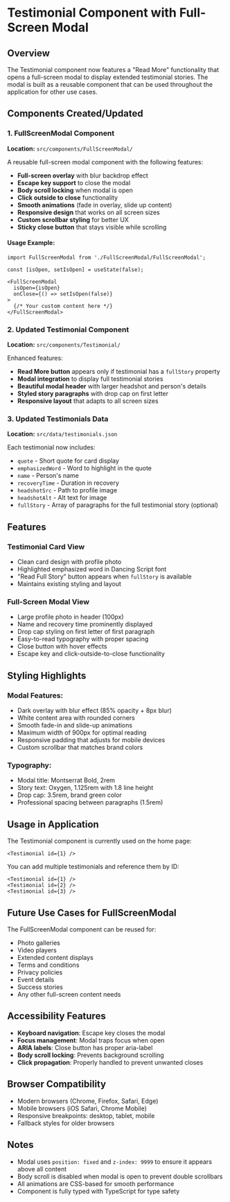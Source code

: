 # Testimonial Component with Full-Screen Modal

## Overview
The Testimonial component now features a "Read More" functionality that opens a full-screen modal to display extended testimonial stories. The modal is built as a reusable component that can be used throughout the application for other use cases.

## Components Created/Updated

### 1. FullScreenModal Component
**Location:** `src/components/FullScreenModal/`

A reusable full-screen modal component with the following features:
- **Full-screen overlay** with blur backdrop effect
- **Escape key support** to close the modal
- **Body scroll locking** when modal is open
- **Click outside to close** functionality
- **Smooth animations** (fade in overlay, slide up content)
- **Responsive design** that works on all screen sizes
- **Custom scrollbar styling** for better UX
- **Sticky close button** that stays visible while scrolling

#### Usage Example:
```tsx
import FullScreenModal from './FullScreenModal/FullScreenModal';

const [isOpen, setIsOpen] = useState(false);

<FullScreenModal 
  isOpen={isOpen} 
  onClose={() => setIsOpen(false)}
>
  {/* Your custom content here */}
</FullScreenModal>
```

### 2. Updated Testimonial Component
**Location:** `src/components/Testimonial/`

Enhanced features:
- **Read More button** appears only if testimonial has a `fullStory` property
- **Modal integration** to display full testimonial stories
- **Beautiful modal header** with larger headshot and person's details
- **Styled story paragraphs** with drop cap on first letter
- **Responsive layout** that adapts to all screen sizes

### 3. Updated Testimonials Data
**Location:** `src/data/testimonials.json`

Each testimonial now includes:
- `quote` - Short quote for card display
- `emphasizedWord` - Word to highlight in the quote
- `name` - Person's name
- `recoveryTime` - Duration in recovery
- `headshotSrc` - Path to profile image
- `headshotAlt` - Alt text for image
- `fullStory` - Array of paragraphs for the full testimonial story (optional)

## Features

### Testimonial Card View
- Clean card design with profile photo
- Highlighted emphasized word in Dancing Script font
- "Read Full Story" button appears when `fullStory` is available
- Maintains existing styling and layout

### Full-Screen Modal View
- Large profile photo in header (100px)
- Name and recovery time prominently displayed
- Drop cap styling on first letter of first paragraph
- Easy-to-read typography with proper spacing
- Close button with hover effects
- Escape key and click-outside-to-close functionality

## Styling Highlights

### Modal Features:
- Dark overlay with blur effect (85% opacity + 8px blur)
- White content area with rounded corners
- Smooth fade-in and slide-up animations
- Maximum width of 900px for optimal reading
- Responsive padding that adjusts for mobile devices
- Custom scrollbar that matches brand colors

### Typography:
- Modal title: Montserrat Bold, 2rem
- Story text: Oxygen, 1.125rem with 1.8 line height
- Drop cap: 3.5rem, brand green color
- Professional spacing between paragraphs (1.5rem)

## Usage in Application

The Testimonial component is currently used on the home page:

```tsx
<Testimonial id={1} />
```

You can add multiple testimonials and reference them by ID:

```tsx
<Testimonial id={1} />
<Testimonial id={2} />
<Testimonial id={3} />
```

## Future Use Cases for FullScreenModal

The FullScreenModal component can be reused for:
- Photo galleries
- Video players
- Extended content displays
- Terms and conditions
- Privacy policies
- Event details
- Success stories
- Any other full-screen content needs

## Accessibility Features

- **Keyboard navigation**: Escape key closes the modal
- **Focus management**: Modal traps focus when open
- **ARIA labels**: Close button has proper aria-label
- **Body scroll locking**: Prevents background scrolling
- **Click propagation**: Properly handled to prevent unwanted closes

## Browser Compatibility

- Modern browsers (Chrome, Firefox, Safari, Edge)
- Mobile browsers (iOS Safari, Chrome Mobile)
- Responsive breakpoints: desktop, tablet, mobile
- Fallback styles for older browsers

## Notes

- Modal uses `position: fixed` and `z-index: 9999` to ensure it appears above all content
- Body scroll is disabled when modal is open to prevent double scrollbars
- All animations are CSS-based for smooth performance
- Component is fully typed with TypeScript for type safety


